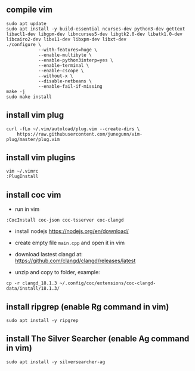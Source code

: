 ## compile vim
```
sudo apt update
sudo apt install -y build-essential ncurses-dev python3-dev gettext libacl1-dev libgpm-dev libncurses5-dev libgtk2.0-dev libatk1.0-dev libcairo2-dev libx11-dev libxpm-dev libxt-dev
./configure \
            --with-features=huge \
            --enable-multibyte \
            --enable-python3interp=yes \
            --enable-terminal \
            --enable-cscope \
            --without-x \
            --disable-netbeans \
            --enable-fail-if-missing
make -j
sudo make install
```

## install vim plug
```
curl -fLo ~/.vim/autoload/plug.vim --create-dirs \
    https://raw.githubusercontent.com/junegunn/vim-plug/master/plug.vim
```

## install vim plugins
```
vim ~/.vimrc
:PlugInstall
```

## install coc vim
- run in vim
```
:CocInstall coc-json coc-tsserver coc-clangd
```

- install nodejs
https://nodejs.org/en/download/

- create empty file `main.cpp` and open it in vim

- download lastest clangd at: https://github.com/clangd/clangd/releases/latest

- unzip and copy to folder, example: 
```
cp -r clangd_18.1.3 ~/.config/coc/extensions/coc-clangd-data/install/18.1.3/
```

## install ripgrep (enable Rg command in vim)
```
sudo apt install -y ripgrep
```

## install The Silver Searcher (enable Ag command in vim)
```
sudo apt install -y silversearcher-ag
```
